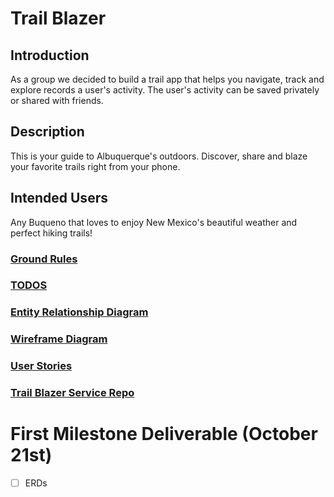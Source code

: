 # Trail Blazer 

## Introduction 
As a group we decided to build a trail app that helps you navigate, track and explore 
records a user's activity. The user's activity can be saved privately or shared with friends. 

## Description 
This is your guide to Albuquerque's outdoors. Discover, share and blaze your 
favorite trails right from your phone. 

## Intended Users
Any Buqueno that loves to enjoy New Mexico's beautiful weather and perfect hiking trails!

### [Ground Rules](docs/ground-rules.md)

### [TODOS](docs/TODOS.md)

### [Entity Relationship Diagram](docs/erd.md)

### [Wireframe Diagram](docs/wireframe.md)  

### [User Stories](docs/user-stories.md)

### [Trail Blazer Service Repo](https://github.com/the-trail-blazer/trailblazer-service)

# First Milestone Deliverable (October 21st)

+ [ ] ERDs 




